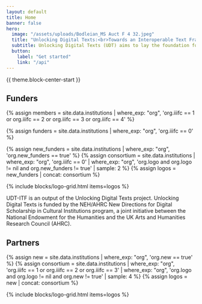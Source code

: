 ```yaml
---
layout: default
title: Home
banner: false
hero:
  image: "/assets/uploads/Bodleian_MS Auct F 4 32.jpeg"
  title: "Unlocking Digital Texts:<br>Towards an Interoperable Text Framework"
  subtitle: Unlocking Digital Texts (UDT) aims to lay the foundation for the creation of the Interoperable Text Framework (ITF). Just as the International Image Interoperability Framework (IIIF) enables users to present, annotate and reuse digital images easily without having to worry about the underlying infrastructure, ITF will empower users to create a richer and more layered approach to the presentation, analysis and reuse of textual resources.
  button:
    label: "Get started"
    link: "/api"
---
```


{{ theme.block-center-start }}

## Funders

{% assign members = site.data.institutions | where_exp: "org", 'org.iiifc == 1 or org.iiifc == 2 or org.iiifc == 3 or org.iiifc == 4' %}

{% assign funders = site.data.institutions | where_exp: "org", 'org.iiifc == 0' %}

{% assign new_funders = site.data.institutions | where_exp: "org", 'org.new_funders == true' %}
{% assign consortium = site.data.institutions | where_exp: "org", 'org.iiifc == 0' | where_exp: "org", 'org.logo and org.logo != nil and org.new_funders != true' | sample: 2   %}
{% assign logos = new_funders | concat: consortium %}

{% include blocks/logo-grid.html items=logos %}

UDT-ITF is an output of the Unlocking Digital Texts project. Unlocking Digital Texts is funded by the NEH/AHRC New Directions for Digital Scholarship in Cultural Institutions program, a joint initiative between the National Endowment for the Humanities and the UK Arts and Humanities Research Council (AHRC).

## Partners

{% assign new = site.data.institutions | where_exp: "org", 'org.new == true' %}
{% assign consortium = site.data.institutions | where_exp: "org", 'org.iiifc == 1 or org.iiifc == 2 or org.iiifc == 3' | where_exp: "org", 'org.logo and org.logo != nil and org.new != true' | sample: 4  %}
{% assign logos = new | concat: consortium %}

{% include blocks/logo-grid.html items=logos %}
